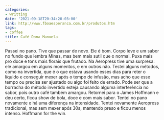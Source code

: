 ```yaml
---
categories:
- writting
date: '2021-09-18T20:34:20-03:00'
link: http://www.fboaesperanca.com.br/produtos.htm
tags:
- coffee
title: Café Dona Manuela
---
```


Passei no pano. Tive que passar de novo. Ele é bom. Corpo leve e um sabor no fundo que lembra Minas, mas bem mais sutil que o normal. Puxa mais pro doce e tons mais florais que frutado. Na Aeropress tive uma surpresa: ele amargou em alguns momentos, e em outros não. Testei alguns métodos, como na invertida, que é o que estava usando esses dias para reter o líquido e conseguir mexer após o tempo de infusão, mas acho que esse tempo ou precisa ser ajustado ou algo foi feito de errado. Pode ser que a borracha do método invertido esteja causando alguma interferência no sabor, pois outro café também amargou. Retornei para o James Hoffmann e deu certo, ficou show de bola, doce e com mais sabor. Tentei no pano novamente e há uma diferença na intensidade. Tentei novamente Aeropress tradicional, mas sem mexer após 30s, mantendo preso e ficou menos intenso. Hoffmann for the win.

